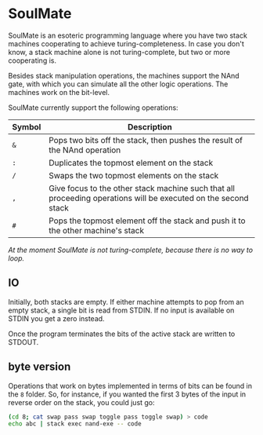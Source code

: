 # SoulMate

SoulMate is an esoteric programming language where you have two stack machines cooperating to achieve turing-completeness. In case you don't know, a stack machine alone is not turing-complete, but two or more cooperating is.

Besides stack manipulation operations, the machines support the NAnd gate, with which you can simulate all the other logic operations. The machines work on the bit-level.

SoulMate currently support the following operations:

| Symbol | Description                                                                                                    |
|--------|----------------------------------------------------------------------------------------------------------------|
| `&`    | Pops two bits off the stack, then pushes the result of the NAnd operation                                      |
| `:`    | Duplicates the topmost element on the stack                                                                    |
| `/`    | Swaps the two topmost elements on the stack                                                                    |
| `,`    | Give focus to the other stack machine such that all proceeding operations will be executed on the second stack |
| `#`    | Pops the topmost element off the stack and push it to the other machine's stack                                |

*At the moment SoulMate is not turing-complete, because there is no way to loop.*

## IO

Initially, both stacks are empty. If either machine attempts to pop from an empty stack, a single bit is read from STDIN. If no input is available on STDIN you get a zero instead.

Once the program terminates the bits of the active stack are written to STDOUT.

## byte version

Operations that work on bytes implemented in terms of bits can be found in the `8` folder. So, for instance, if you wanted the first 3 bytes of the input in reverse order on the stack, you could just go:
``` bash
(cd 8; cat swap pass swap toggle pass toggle swap) > code
echo abc | stack exec nand-exe -- code
```
